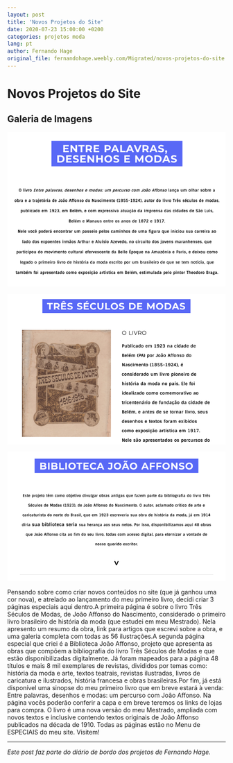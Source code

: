 ```yaml
---
layout: post
title: 'Novos Projetos do Site'
date: 2020-07-23 15:00:00 +0200
categories: projetos moda
lang: pt
author: Fernando Hage
original_file: fernandohage.weebly.com/Migrated/novos-projetos-do-site.html
---
```


# Novos Projetos do Site

## Galeria de Imagens

![Novos Projetos do Site](/assets/images/novos-projetos-do-site-01.png)

![Novos Projetos do Site](/assets/images/novos-projetos-do-site-02.png)

![Novos Projetos do Site](/assets/images/novos-projetos-do-site-03.png)

Pensando sobre como criar novos conteúdos no site (que já ganhou uma cor nova), e atrelado ao lançamento do meu primeiro livro, decidi criar 3 páginas especiais aqui dentro.A primeira página é sobre o livro Três Séculos de Modas, de João Affonso do Nascimento, considerado o primeiro livro brasileiro de história da moda (que estudei em meu Mestrado). Nela apresento um resumo da obra, link para artigos que escrevi sobre a obra, e uma galeria completa com todas as 56 ilustrações.A segunda página especial que criei é a Biblioteca João Affonso, projeto que apresenta as obras que compõem a bibliografia do livro Três Séculos de Modas e que estão disponibilizadas digitalmente. Já foram mapeados para a página 48 títulos e mais 8 mil exemplares de revistas, divididos por temas como: história da moda e arte, textos teatrais, revistas ilustradas, livros de caricatura e ilustrados, história francesa e obras brasileiras.Por fim, já está disponível uma sinopse do meu primeiro livro que em breve estará à venda: Entre palavras, desenhos e modas: um percurso com João Affonso. Na página vocês poderão conferir a capa e em breve teremos os links de lojas para compra. O livro é uma nova versão do meu Mestrado, ampliada com novos textos e inclusive contendo textos originais de João Affonso publicados na década de 1910. Todas as páginas estão no Menu de ESPECIAIS do meu site. Visitem!

---

*Este post faz parte do diário de bordo dos projetos de Fernando Hage.*